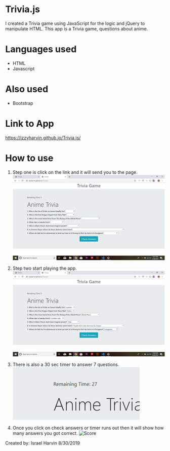 # Trivia.js

I created a Trivia game using JavaScript for the logic and jQuery to manipulate HTML. This app is a Trivia game, questions about anime.

# Languages used

- HTML
- Javascript

# Also used

- Bootstrap

# Link to App

https://izzyharvin.github.io/Trivia.js/

# How to use

1. Step one is click on the link and it will send you to the page.
![Home](/assets/pictures/triviagame_page.png)

2. Step two start playing the app.
![Answer Questions](/assets/pictures/triviagame_answerquestions.png)

3. There is also a 30 sec timer to answer 7 questions.
![Timer](/assets/pictures/triviagame_timer.png)

4. Once you click on check answers or timer runs out then it will show how many answers you got correct.
![Score](/assets/pictures/triviagame_score.png)

Created by:
Israel Harvin 8/30/2019